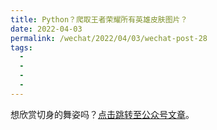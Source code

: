 ```yaml
---
title: Python？爬取王者荣耀所有英雄皮肤图片？
date: 2022-04-03
permalink: /wechat/2022/04/03/wechat-post-28
tags:
  - 
  - 
  - 
  - 
---
```


想欣赏切身的舞姿吗？[点击跳转至公众号文章](http://mp.weixin.qq.com/s?__biz=MzkxNjM0MzQ0MQ==&mid=2247483838&idx=1&sn=833ad6a0467cad87be7c5881f9b86257&chksm=c1501e40f62797568e9b7b1e0c7411e9f7a8e92470d042d9c94c2f7bde3d23ae23add1f0ecf8#rd)。